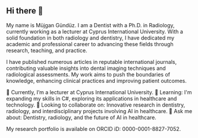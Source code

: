 ## Hi there 👋

My name is Müjgan Gündüz. I am a Dentist with a Ph.D. in Radiology, currently working as a lecturer at Cyprus International University. With a solid foundation in both radiology and dentistry, I have dedicated my academic and professional career to advancing these fields through research, teaching, and practice.

I have published numerous articles in reputable international journals, contributing valuable insights into dental imaging techniques and radiological assessments. My work aims to push the boundaries of knowledge, enhancing clinical practices and improving patient outcomes.

🔭 Currently, I’m a lecturer at Cyprus International University.
🌱 Learning: I'm expanding my skills in C#, exploring its applications in healthcare and technology.
👯 Looking to collaborate on: Innovative research in dentistry, radiology, and interdisciplinary projects involving AI in healthcare.
💬 Ask me about: Dentistry, radiology, and the future of AI in healthcare.

My research portfolio is available on ORCID iD: 0000-0001-8827-7052.
